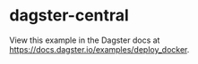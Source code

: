 # dagster-central

View this example in the Dagster docs at https://docs.dagster.io/examples/deploy_docker.
